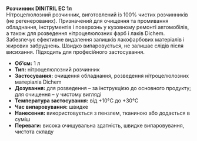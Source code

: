 **Розчинник DINITRIL EC 1л**  
Нітроцелюлозний розчинник, виготовлений із 100% чистих розчинників (не регенерованих). Призначений для очищення та промивання обладнання, інструментів і поверхонь у кузовному ремонті автомобілів, а також для розведення нітроцелюлозних фарб і лаків Dichem. Забезпечує ефективне видалення залишків лакофарбових матеріалів і жирових забруднень. Швидко випаровується, не залишає слідів після висихання. Підходить для професійного застосування.

- **Об’єм:** 1 л  
- **Тип:** нітроцелюлозний розчинник  
- **Застосування:** очищення обладнання, розведення нітроцелюлозних матеріалів Dichem  
- **Дозування:** для розведення – за інструкцією до основного продукту; для очищення – у чистому вигляді  
- **Температура застосування:** від +10°C до +30°C  
- **Час випаровування:** швидке  
- **Нанесення:** використовується з пензлем, тканиною або додається в суміш  
- **Переваги:** висока очищувальна здатність, швидке випаровування, чистота складу